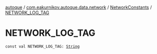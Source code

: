 [autoque](../../index.md) / [com.eakurnikov.autoque.data.network](../index.md) / [NetworkConstants](index.md) / [NETWORK_LOG_TAG](./-n-e-t-w-o-r-k_-l-o-g_-t-a-g.md)

# NETWORK_LOG_TAG

`const val NETWORK_LOG_TAG: `[`String`](https://kotlinlang.org/api/latest/jvm/stdlib/kotlin/-string/index.html)